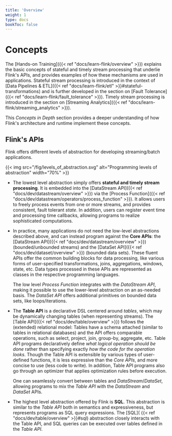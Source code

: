 ```yaml
---
title: 'Overview'
weight: 1
type: docs
bookToc: false
---
```

<!--
Licensed to the Apache Software Foundation (ASF) under one
or more contributor license agreements.  See the NOTICE file
distributed with this work for additional information
regarding copyright ownership.  The ASF licenses this file
to you under the Apache License, Version 2.0 (the
"License"); you may not use this file except in compliance
with the License.  You may obtain a copy of the License at

  http://www.apache.org/licenses/LICENSE-2.0

Unless required by applicable law or agreed to in writing,
software distributed under the License is distributed on an
"AS IS" BASIS, WITHOUT WARRANTIES OR CONDITIONS OF ANY
KIND, either express or implied.  See the License for the
specific language governing permissions and limitations
under the License.
-->

# Concepts

The [Hands-on Training]({{< ref "docs/learn-flink/overview" >}}) explains the basic concepts
of stateful and timely stream processing that underlie Flink's APIs, and provides examples of how these mechanisms are used in applications. Stateful stream processing is introduced in the context of [Data Pipelines & ETL]({{< ref "docs/learn-flink/etl" >}}#stateful-transformations)
and is further developed in the section on [Fault Tolerance]({{< ref "docs/learn-flink/fault_tolerance" >}}). 
Timely stream processing is introduced in the section on [Streaming Analytics]({{< ref "docs/learn-flink/streaming_analytics" >}}).

This _Concepts in Depth_ section provides a deeper understanding of how Flink's architecture and runtime implement these concepts.

## Flink's APIs

Flink offers different levels of abstraction for developing streaming/batch applications.

{{< img src="/fig/levels_of_abstraction.svg" alt="Programming levels of abstraction" width="70%" >}}

  - The lowest level abstraction simply offers **stateful and timely stream processing**. It is
    embedded into the [DataStream API]({{< ref "docs/dev/datastream/overview" >}}) via the [Process
    Function]({{< ref "docs/dev/datastream/operators/process_function" >}}). It allows
    users to freely process events from one or more streams, and provides consistent, fault tolerant
    *state*. In addition, users can register event time and processing time callbacks, allowing
    programs to realize sophisticated computations.

  - In practice, many applications do not need the low-level
    abstractions described above, and can instead program against the **Core APIs**: the
    [DataStream API]({{< ref "docs/dev/datastream/overview" >}})
    (bounded/unbounded streams) and the [DataSet API]({{< ref "docs/dev/dataset/overview" >}}) (bounded data sets). These fluent APIs offer the
    common building blocks for data processing, like various forms of
    user-specified transformations, joins, aggregations, windows, state, etc.
    Data types processed in these APIs are represented as classes in the
    respective programming languages.

    The low level *Process Function* integrates with the *DataStream API*,
    making it possible to use the lower-level abstraction on an as-needed basis. 
    The *DataSet API* offers additional primitives on bounded data sets,
    like loops/iterations.

  - The **Table API** is a declarative DSL centered around *tables*, which may
    be dynamically changing tables (when representing streams).  The [Table
    API]({{< ref "docs/dev/table/overview" >}}) follows the
    (extended) relational model: Tables have a schema attached (similar to
    tables in relational databases) and the API offers comparable operations,
    such as select, project, join, group-by, aggregate, etc.  Table API
    programs declaratively define *what logical operation should be done*
    rather than specifying exactly *how the code for the operation looks*.
    Though the Table API is extensible by various types of user-defined
    functions, it is less expressive than the *Core APIs*, and more concise to
    use (less code to write).  In addition, Table API programs also go through
    an optimizer that applies optimization rules before execution.

    One can seamlessly convert between tables and *DataStream*/*DataSet*,
    allowing programs to mix the *Table API* with the *DataStream* and
    *DataSet* APIs.

  - The highest level abstraction offered by Flink is **SQL**. This abstraction
    is similar to the *Table API* both in semantics and expressiveness, but
    represents programs as SQL query expressions.  The [SQL](
    {{< ref "docs/dev/table/overview" >}}#sql) abstraction closely interacts with the
    Table API, and SQL queries can be executed over tables defined in the
    *Table API*.
